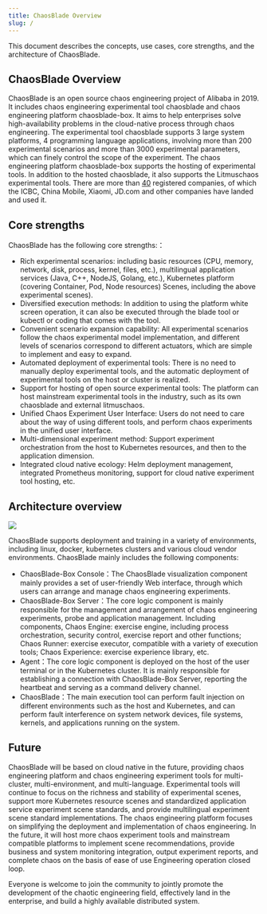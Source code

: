 ```yaml
---
title: ChaosBlade Overview
slug: / 
---
```

This document describes the concepts, use cases, core strengths, and the architecture of ChaosBlade.

## ChaosBlade Overview

ChaosBlade is an open source chaos engineering project of Alibaba in 2019. It includes chaos engineering experimental tool chaosblade and chaos engineering platform chaosblade-box. It aims to help enterprises solve high-availability problems in the cloud-native process through chaos engineering. The experimental tool chaosblade supports 3 large system platforms, 4 programming language applications, involving more than 200 experimental scenarios and more than 3000 experimental parameters, which can finely control the scope of the experiment. The chaos engineering platform chaosblade-box supports the hosting of experimental tools. In addition to the hosted chaosblade, it also supports the Litmuschaos experimental tools. There are more than [40](https://github.com/chaosblade-io/chaosblade/issues/32) registered companies, of which the ICBC, China Mobile, Xiaomi, JD.com and other companies have landed and used it.

## Core strengths

ChaosBlade has the following core strengths:：

* Rich experimental scenarios: including basic resources (CPU, memory, network, disk, process, kernel, files, etc.), multilingual application services (Java, C++, NodeJS, Golang, etc.), Kubernetes platform (covering Container, Pod, Node resources) Scenes, including the above experimental scenes).
* Diversified execution methods: In addition to using the platform white screen operation, it can also be executed through the blade tool or kubectl or coding that comes with the tool.
* Convenient scenario expansion capability: All experimental scenarios follow the chaos experimental model implementation, and different levels of scenarios correspond to different actuators, which are simple to implement and easy to expand.
* Automated deployment of experimental tools: There is no need to manually deploy experimental tools, and the automatic deployment of experimental tools on the host or cluster is realized.
* Support for hosting of open source experimental tools: The platform can host mainstream experimental tools in the industry, such as its own chaosblade and external litmuschaos.
* Unified Chaos Experiment User Interface: Users do not need to care about the way of using different tools, and perform chaos experiments in the unified user interface.
* Multi-dimensional experiment method: Support experiment orchestration from the host to Kubernetes resources, and then to the application dimension.
* Integrated cloud native ecology: Helm deployment management, integrated Prometheus monitoring, support for cloud native experiment tool hosting, etc.

## Architecture overview

![](/img/zh/overall-architecture.png)

ChaosBlade supports deployment and training in a variety of environments, including linux, docker, kubernetes clusters and various cloud vendor environments. ChaosBlade mainly includes the following components:

- ChaosBlade-Box Console：The ChaosBlade visualization component mainly provides a set of user-friendly Web interface, through which users can arrange and manage chaos engineering experiments.
- ChaosBlade-Box Server：The core logic component is mainly responsible for the management and arrangement of chaos engineering experiments, probe and application management. Including components, Chaos Engine: exercise engine, including process orchestration, security control, exercise report and other functions; Chaos Runner: exercise executor, compatible with a variety of execution tools; Chaos Experience: exercise experience library, etc.
- Agent：The core logic component is deployed on the host of the user terminal or in the Kubernetes cluster. It is mainly responsible for establishing a connection with ChaosBlade-Box Server, reporting the heartbeat and serving as a command delivery channel.
- ChaosBlade：The main execution tool can perform fault injection on different environments such as the host and Kubernetes, and can perform fault interference on system network devices, file systems, kernels, and applications running on the system.

## Future

ChaosBlade will be based on cloud native in the future, providing chaos engineering platform and chaos engineering experiment tools for multi-cluster, multi-environment, and multi-language. Experimental tools will continue to focus on the richness and stability of experimental scenes, support more Kubernetes resource scenes and standardized application service experiment scene standards, and provide multilingual experiment scene standard implementations. The chaos engineering platform focuses on simplifying the deployment and implementation of chaos engineering. In the future, it will host more chaos experiment tools and mainstream compatible platforms to implement scene recommendations, provide business and system monitoring integration, output experiment reports, and complete chaos on the basis of ease of use Engineering operation closed loop.

Everyone is welcome to join the community to jointly promote the development of the chaotic engineering field, effectively land in the enterprise, and build a highly available distributed system.
